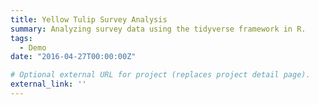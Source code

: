 ```yaml
---
title: Yellow Tulip Survey Analysis
summary: Analyzing survey data using the tidyverse framework in R.
tags:
  - Demo
date: "2016-04-27T00:00:00Z"

# Optional external URL for project (replaces project detail page).
external_link: ''
---
```

